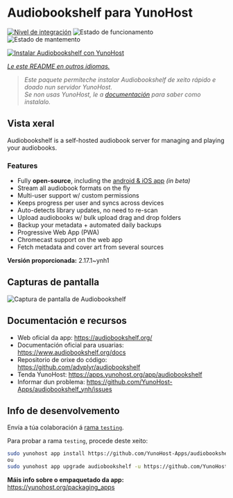 <!--
NOTA: Este README foi creado automáticamente por <https://github.com/YunoHost/apps/tree/master/tools/readme_generator>
NON debe editarse manualmente.
-->

# Audiobookshelf para YunoHost

[![Nivel de integración](https://dash.yunohost.org/integration/audiobookshelf.svg)](https://ci-apps.yunohost.org/ci/apps/audiobookshelf/) ![Estado de funcionamento](https://ci-apps.yunohost.org/ci/badges/audiobookshelf.status.svg) ![Estado de mantemento](https://ci-apps.yunohost.org/ci/badges/audiobookshelf.maintain.svg)

[![Instalar Audiobookshelf con YunoHost](https://install-app.yunohost.org/install-with-yunohost.svg)](https://install-app.yunohost.org/?app=audiobookshelf)

*[Le este README en outros idiomas.](./ALL_README.md)*

> *Este paquete permíteche instalar Audiobookshelf de xeito rápido e doado nun servidor YunoHost.*  
> *Se non usas YunoHost, le a [documentación](https://yunohost.org/install) para saber como instalalo.*

## Vista xeral

Audiobookshelf is a self-hosted audiobook server for managing and playing your audiobooks.

### Features

* Fully **open-source**, including the [android & iOS app](https://github.com/advplyr/audiobookshelf-app) *(in beta)*
* Stream all audiobook formats on the fly
* Multi-user support w/ custom permissions
* Keeps progress per user and syncs across devices
* Auto-detects library updates, no need to re-scan
* Upload audiobooks w/ bulk upload drag and drop folders
* Backup your metadata + automated daily backups
* Progressive Web App (PWA)
* Chromecast support on the web app
* Fetch metadata and cover art from several sources

**Versión proporcionada:** 2.17.1~ynh1

## Capturas de pantalla

![Captura de pantalla de Audiobookshelf](./doc/screenshots/audiobookshelf.jpg)

## Documentación e recursos

- Web oficial da app: <https://audiobookshelf.org/>
- Documentación oficial para usuarias: <https://www.audiobookshelf.org/docs>
- Repositorio de orixe do código: <https://github.com/advplyr/audiobookshelf>
- Tenda YunoHost: <https://apps.yunohost.org/app/audiobookshelf>
- Informar dun problema: <https://github.com/YunoHost-Apps/audiobookshelf_ynh/issues>

## Info de desenvolvemento

Envía a túa colaboración á [rama `testing`](https://github.com/YunoHost-Apps/audiobookshelf_ynh/tree/testing).

Para probar a rama `testing`, procede deste xeito:

```bash
sudo yunohost app install https://github.com/YunoHost-Apps/audiobookshelf_ynh/tree/testing --debug
ou
sudo yunohost app upgrade audiobookshelf -u https://github.com/YunoHost-Apps/audiobookshelf_ynh/tree/testing --debug
```

**Máis info sobre o empaquetado da app:** <https://yunohost.org/packaging_apps>
